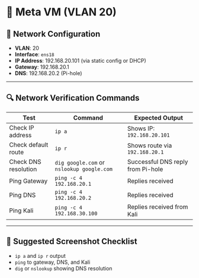 # 🤖 Meta VM (VLAN 20)

## 🔧 Network Configuration

- **VLAN**: 20  
- **Interface**: `ens18`  
- **IP Address**: 192.168.20.101 (via static config or DHCP)  
- **Gateway**: 192.168.20.1  
- **DNS**: 192.168.20.2 (Pi-hole)

---

## 🔍 Network Verification Commands

| Test                        | Command                                 | Expected Output                          |
|-----------------------------|------------------------------------------|------------------------------------------|
| Check IP address            | `ip a`                                   | Shows IP: `192.168.20.101`               |
| Check default route         | `ip r`                                   | Shows route via `192.168.20.1`           |
| Check DNS resolution        | `dig google.com` or `nslookup google.com`| Successful DNS reply from Pi-hole        |
| Ping Gateway                | `ping -c 4 192.168.20.1`                 | Replies received                         |
| Ping DNS                   | `ping -c 4 192.168.20.2`                 | Replies received                         |
| Ping Kali                  | `ping -c 4 192.168.30.100`               | Replies received from Kali               |

---

## 📸 Suggested Screenshot Checklist

- `ip a` and `ip r` output  
- `ping` to gateway, DNS, and Kali  
- `dig` or `nslookup` showing DNS resolution  
